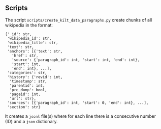 
## Scripts
The script `scripts/create_kilt_data_paragraphs.py` create chunks of all wikipedia in the format:
```
{'_id': str,
 'wikipedia_id': str,
 'wikipedia_title': str,
 'text': str,
 'anchors': [{'text': str,
   'href': str,
   'source': {'paragraph_id': int, 'start': int, 'end': int},
   'start': int,
   'end': int}, ...],
 'categories': str,
 'history': {'revid': int,
  'timestamp': str,
  'parentid': int,
  'pre_dump': bool,
  'pageid': int,
  'url': str},
 'sources': [{'paragraph_id': int, 'start': 0, 'end': int}, ...],
 'section': str}
```
It creates a `jsonl` file(s) where for each line there is a consecutive number (ID) and a `json` dictionary.

